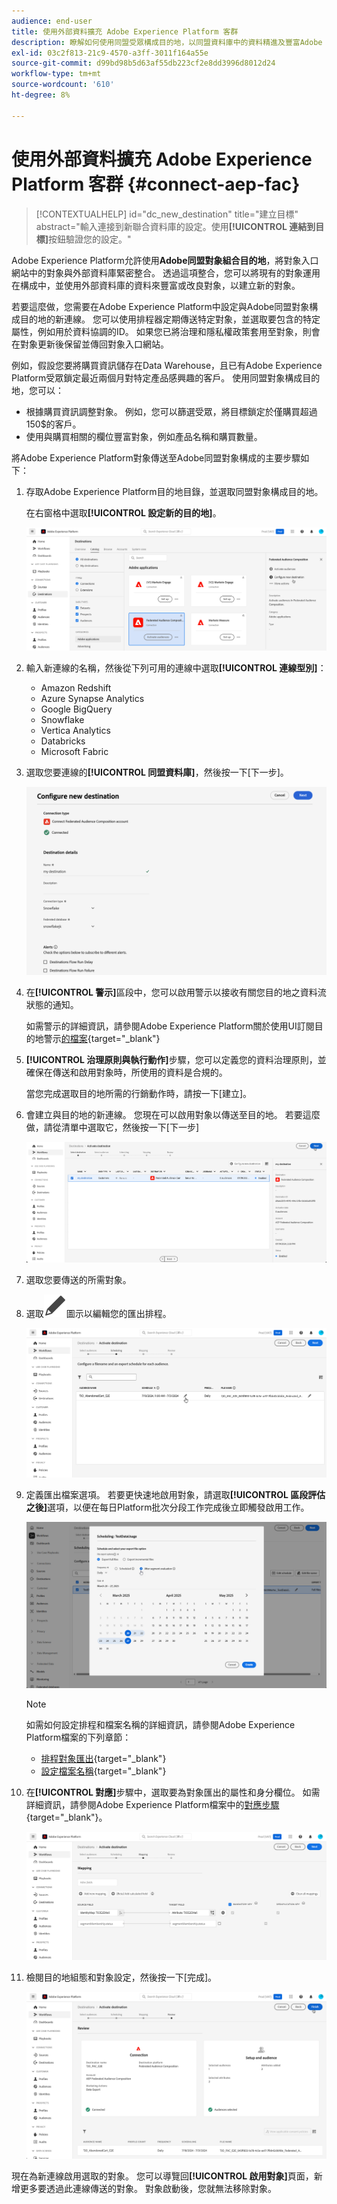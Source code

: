 ```yaml
---
audience: end-user
title: 使用外部資料擴充 Adobe Experience Platform 客群
description: 瞭解如何使用同盟受眾構成目的地，以同盟資料庫中的資料精進及豐富Adobe Experience Platform受眾。
exl-id: 03c2f813-21c9-4570-a3ff-3011f164a55e
source-git-commit: d99bd98b5d63af55db223cf2e8dd3996d8012d24
workflow-type: tm+mt
source-wordcount: '610'
ht-degree: 8%

---
```


# 使用外部資料擴充 Adobe Experience Platform 客群 {#connect-aep-fac}

>[!CONTEXTUALHELP]
>id="dc_new_destination"
>title="建立目標"
>abstract="輸入連接到新聯合資料庫的設定。使用&#x200B;**[!UICONTROL 連結到目標]**&#x200B;按鈕驗證您的設定。"

Adobe Experience Platform允許使用&#x200B;**Adobe同盟對象組合目的地**，將對象入口網站中的對象與外部資料庫緊密整合。 透過這項整合，您可以將現有的對象運用在構成中，並使用外部資料庫的資料來豐富或改良對象，以建立新的對象。

若要這麼做，您需要在Adobe Experience Platform中設定與Adobe同盟對象構成目的地的新連線。 您可以使用排程器定期傳送特定對象，並選取要包含的特定屬性，例如用於資料協調的ID。 如果您已將治理和隱私權政策套用至對象，則會在對象更新後保留並傳回對象入口網站。

例如，假設您要將購買資訊儲存在Data Warehouse，且已有Adobe Experience Platform受眾鎖定最近兩個月對特定產品感興趣的客戶。 使用同盟對象構成目的地，您可以：

* 根據購買資訊調整對象。 例如，您可以篩選受眾，將目標鎖定於僅購買超過150$的客戶。
* 使用與購買相關的欄位豐富對象，例如產品名稱和購買數量。

將Adobe Experience Platform對象傳送至Adobe同盟對象構成的主要步驟如下：

1. 存取Adobe Experience Platform目的地目錄，並選取同盟對象構成目的地。

   在右窗格中選取&#x200B;**[!UICONTROL 設定新的目的地]**。

   ![](assets/destination-new.png)

1. 輸入新連線的名稱，然後從下列可用的連線中選取&#x200B;**[!UICONTROL 連線型別]**：

   * Amazon Redshift
   * Azure Synapse Analytics
   * Google BigQuery
   * Snowflake
   * Vertica Analytics
   * Databricks
   * Microsoft Fabric

1. 選取您要連線的&#x200B;**[!UICONTROL 同盟資料庫]**，然後按一下[下一步]&#x200B;**&#x200B;**。

   ![](assets/destination-configure.png)

1. 在&#x200B;**[!UICONTROL 警示]**&#x200B;區段中，您可以啟用警示以接收有關您目的地之資料流狀態的通知。

   如需警示的詳細資訊，請參閱Adobe Experience Platform關於使用UI訂閱目的地警示[的檔案](https://experienceleague.adobe.com/en/docs/experience-platform/destinations/ui/alerts){target="_blank"}

1. **[!UICONTROL 治理原則與執行動作]**&#x200B;步驟，您可以定義您的資料治理原則，並確保在傳送和啟用對象時，所使用的資料是合規的。

   當您完成選取目的地所需的行銷動作時，請按一下[建立]。**&#x200B;**

1. 會建立與目的地的新連線。 您現在可以啟用對象以傳送至目的地。 若要這麼做，請從清單中選取它，然後按一下[下一步] **&#x200B;**

   ![](assets/destination-activate.png)

1. 選取您要傳送的所需對象。

1. 選取![](assets/do-not-localize/Smock_Edit_18_N.svg)圖示以編輯您的匯出排程。

   ![](assets/destination-schedule.png)

1. 定義匯出檔案選項。 若要更快速地啟用對象，請選取&#x200B;**[!UICONTROL 區段評估之後]**&#x200B;選項，以便在每日Platform批次分段工作完成後立即觸發啟用工作。

   ![](assets/destination-schedule-2.png)

   >[!NOTE]
   >
   >如需如何設定排程和檔案名稱的詳細資訊，請參閱Adobe Experience Platform檔案的下列章節：
   >
   >* [排程對象匯出](https://experienceleague.adobe.com/en/docs/experience-platform/destinations/ui/activate/activate-batch-profile-destinations#scheduling){target="_blank"}
   >* [設定檔案名稱](https://experienceleague.adobe.com/en/docs/experience-platform/destinations/ui/activate/activate-batch-profile-destinations#configure-file-names){target="_blank"}

1. 在&#x200B;**[!UICONTROL 對應]**&#x200B;步驟中，選取要為對象匯出的屬性和身分欄位。 如需詳細資訊，請參閱Adobe Experience Platform檔案中的[對應步驟](https://experienceleague.adobe.com/en/docs/experience-platform/destinations/ui/activate/activate-batch-profile-destinations#mapping){target="_blank"}。

   ![](assets/destination-attributes.png)

1. 檢閱目的地組態和對象設定，然後按一下[完成]。**&#x200B;**

   ![](assets/destination-review.png)

現在為新連線啟用選取的對象。 您可以導覽回&#x200B;**[!UICONTROL 啟用對象]**&#x200B;頁面，新增更多要透過此連線傳送的對象。 對象啟動後，您就無法移除對象。
